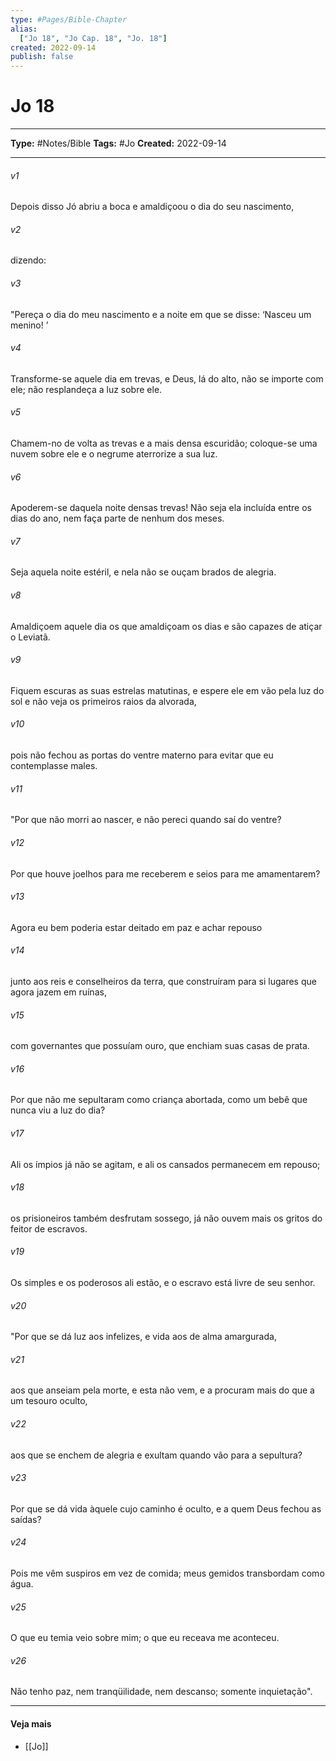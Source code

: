 ```yaml
---
type: #Pages/Bible-Chapter
alias:
  ["Jo 18", "Jo Cap. 18", "Jo. 18"]
created: 2022-09-14
publish: false
---
```


# Jo 18

---

**Type:** #Notes/Bible
**Tags:** #Jo
**Created:** 2022-09-14

---

###### v1
Depois disso Jó abriu a boca e amaldiçoou o dia do seu nascimento,
###### v2
dizendo:  
###### v3
"Pereça o dia do meu nascimento e a noite em que se disse: ‘Nasceu um menino! ’
###### v4
Transforme-se aquele dia em trevas, e Deus, lá do alto, não se importe com ele; não resplandeça a luz sobre ele.
###### v5
Chamem-no de volta as trevas e a mais densa escuridão; coloque-se uma nuvem sobre ele e o negrume aterrorize a sua luz.
###### v6
Apoderem-se daquela noite densas trevas! Não seja ela incluída entre os dias do ano, nem faça parte de nenhum dos meses.
###### v7
Seja aquela noite estéril, e nela não se ouçam brados de alegria.
###### v8
Amaldiçoem aquele dia os que amaldiçoam os dias e são capazes de atiçar o Leviatã.
###### v9
Fiquem escuras as suas estrelas matutinas, e espere ele em vão pela luz do sol e não veja os primeiros raios da alvorada,
###### v10
pois não fechou as portas do ventre materno para evitar que eu contemplasse males.
###### v11
"Por que não morri ao nascer, e não pereci quando saí do ventre?
###### v12
Por que houve joelhos para me receberem e seios para me amamentarem?
###### v13
Agora eu bem poderia estar deitado em paz e achar repouso
###### v14
junto aos reis e conselheiros da terra, que construíram para si lugares que agora jazem em ruínas,
###### v15
com governantes que possuíam ouro, que enchiam suas casas de prata.
###### v16
Por que não me sepultaram como criança abortada, como um bebê que nunca viu a luz do dia?
###### v17
Ali os ímpios já não se agitam, e ali os cansados permanecem em repouso;
###### v18
os prisioneiros também desfrutam sossego, já não ouvem mais os gritos do feitor de escravos.
###### v19
Os simples e os poderosos ali estão, e o escravo está livre de seu senhor.
###### v20
"Por que se dá luz aos infelizes, e vida aos de alma amargurada,
###### v21
aos que anseiam pela morte, e esta não vem, e a procuram mais do que a um tesouro oculto,
###### v22
aos que se enchem de alegria e exultam quando vão para a sepultura?
###### v23
Por que se dá vida àquele cujo caminho é oculto, e a quem Deus fechou as saídas?
###### v24
Pois me vêm suspiros em vez de comida; meus gemidos transbordam como água.
###### v25
O que eu temia veio sobre mim; o que eu receava me aconteceu.
###### v26
Não tenho paz, nem tranqüilidade, nem descanso; somente inquietação".


---

#### Veja mais

- [[Jo]]
